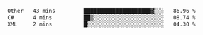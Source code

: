 <!--START_SECTION:waka-->

```txt
Other   43 mins         █████████████████████▓░░░   86.96 %
C#      4 mins          ██▒░░░░░░░░░░░░░░░░░░░░░░   08.74 %
XML     2 mins          █░░░░░░░░░░░░░░░░░░░░░░░░   04.30 %
```

<!--END_SECTION:waka-->

